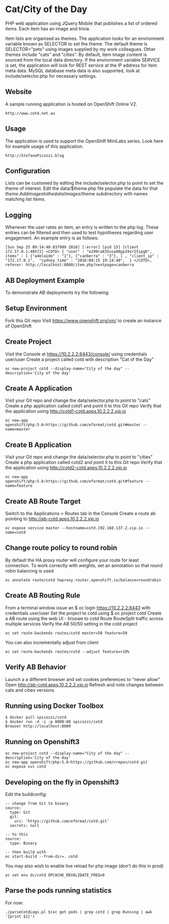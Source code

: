 
# Cat/City of the Day

PHP web application using JQuery Mobile that publishes a list of ordered items. 
Each item has an image and trivia.

Item lists are organised as themes. The application looks for an environment variable known as SELECTOR to set the theme.
The default theme is SELECTOR="pets" using images supplied by my work colleagues. Other themes include "cats" and "cities".
By default, item image content is sourced from the local data directory. 
If the environment variable SERVICE is set, the application will look for REST service at the IP address for item meta data.
MySQL database meta data is also supported, look at include/selector.php for necessary settings.

## Website

A sample running application is hosted on OpenShift Online V2.

    http://www.cotd.net.au

## Usage

The application is used to support the OpenShift MiniLabs series. 
Look here for example usage of this application.

    http://StefanoPicozzi.blog

## Configuration

Lists can be customed by editing the include/selector.php to point to set the theme of interest.
Edit the data/$theme.php file populate the data for that $theme.
Add images to the data/images/$theme subdirectory with names matching list items.

## Logging

Whenever the user rates an item, an entry is written to the php log.
These entries can be filtered and then used to test hypotheses regarding user engagement.
An example entry is as follows:

    [Sun Sep 25 09:14:40.037909 2016] [:error] [pid 15] [client 172.17.0.1:46572] <COTD> { "user" : "e299ra835usa88pp19sr25ipg6", items" : [ {"adelaide" : "1"}, {"canberra" : "3"}, ] , "client_ip" : "172.17.0.1",  "sydney_time" : "2016:09:25 19:14:40",  } </COTD>, referer: http://localhost:8080/item.php?nextpage=canberra

## AB Deployment Example


To demonstrate AB deployments try the following:

## Setup Environment
Fork this Git repo
Visit https://www.openshift.org/vm/ to create an instance of OpenShift 

## Create Project
Visit the Console at https://10.2.2.2:8443/console/ using credentials user/user
Create a project called cotd with description "Cat of the Day"

    oc new-project cotd --display-name="City of the day" --description='City of the day'

## Create A Application
Visit your Git repo and change the data/selector.php to point to "cats"
Create a php application called cotd1 and point it to this Git repo
Verify that the application using http://cotd1-cotd.apps.10.2.2.2.xip.io

    oc new-app openshift/php:5.6~https://github.com/eformat/cotd.git#master --name=master

## Create B Application
Visit your Git repo and change the data/selector.php to point to "cities"
Create a php application called cotd2 and point it to this Git repo
Verify that the application using http://cotd2-cotd.apps.10.2.2.2.xip.io

    oc new-app openshift/php:5.6~https://github.com/eformat/cotd.git#feature --name=feature

## Create AB Route Target
Switch to the Applications > Routes tab in the Console
Create a route ab pointing to http://ab-cotd.apps.10.2.2.2.xip.io

    oc expose service master --hostname=cotd.192.168.137.2.xip.io --name=cotd

## Change route policy to round robin
By default the HA proxy router will configure your route for least connection.
To work correctly with weights, set an annotation so that round robin balancing is used

    oc annotate route/cotd haproxy.router.openshift.io/balance=roundrobin

## Create AB Routing Rule
From a terminal window issue an $ oc login https://10.2.2.2:8443 with credentials user/user 
Set the project to cotd using $ oc project cotd
Create a AB route using the web UI - broswe to cotd Route
RouteSplit traffic across multiple services
Verify the AB 50/50 setting in the cotd project

    oc set route-backends routes/cotd master=50 feature=50

You can also incrementally adjust from client

    oc set route-backends routes/cotd --adjust feature=+10%

## Verify AB Behavior
Launch a a different browser and set cookies preferences to "never allow"
Open http://ab-cotd.apps.10.2.2.2.xip.io 
Refresh and note changes between cats and cities versions

## Running using Docker Toolbox

    $ docker pull spicozzi/cotd
    $ docker run -d -i -p 8080:80 spicozzi/cotd
    Browser http://localhost:8080

## Running on Openshift3

    oc new-project cotd --display-name="City of the day" --description='City of the day'
    oc new-app openshift/php:5.6~https://github.com/<repo>/cotd.git
    oc expose svc cotd

## Developing on the fly in Openshift3

Edit the buildconfig:

    -- change from Git to binary
    source:
      type: Git
      git:
        uri: 'https://github.com/eformat/cotd.git'
      secrets: null

    -- to this
    source:
      type: Binary

    -- then build with
    oc start-build --from-dir=. cotd

You may also wish to enable live reload for php image (don't do this in prod)

    oc set env dc/cotd OPCACHE_REVALIDATE_FREQ=0

## Parse the pods running statistics

For now:

    ./parseCotdLogs.pl $(oc get pods | grep cotd | grep Running | awk '{print $1}')
